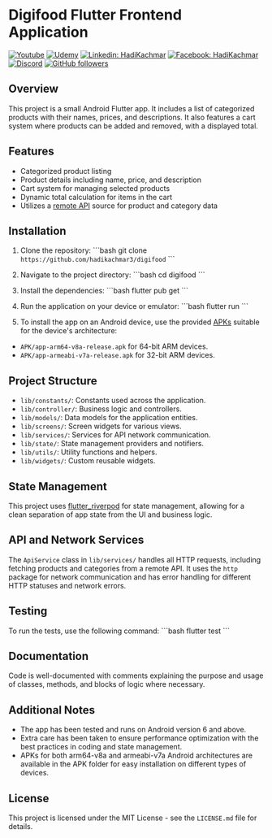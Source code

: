 # Digifood Flutter Frontend Application


[![Youtube](https://img.shields.io/static/v1?label=Coding%20with%20Hadi&message=Subscribe&logo=YouTube&color=FF0000&style=for-the-badge)][youtube] 
[![Udemy](https://img.shields.io/badge/Udemy-A435F0?style=for-the-badge&logo=Udemy&logoColor=white)][udemy]
[![Linkedin: HadiKachmar](https://img.shields.io/badge/-CONNECT-blue?style=for-the-badge&logo=Linkedin&link=https://www.linkedin.com/in/hadi-kachmar-27a56a177/)][linkedin]
[![Facebook: HadiKachmar](https://img.shields.io/badge/Facebook-1877F2?style=for-the-badge&logo=facebook&logoColor=white)][facebook]
[![Discord](https://img.shields.io/badge/Discord-blue?style=for-the-badge)][discord]
[![GitHub followers](https://img.shields.io/github/followers/hadikachmar3?logo=GitHub&style=for-the-badge)][github]

## Overview
This project is a small Android Flutter app. It includes a list of categorized products with their names, prices, and descriptions. It also features a cart system where products can be added and removed, with a displayed total.

## Features
- Categorized product listing
- Product details including name, price, and description
- Cart system for managing selected products
- Dynamic total calculation for items in the cart
- Utilizes a [remote API](https://fakeapi.platzi.com) source for product and category data

## Installation

1. Clone the repository:
\```bash
git clone `https://github.com/hadikachmar3/digifood`
\```

2. Navigate to the project directory:
\```bash
cd digifood
\```

3. Install the dependencies:
\```bash
flutter pub get
\```

4. Run the application on your device or emulator:
\```bash
flutter run
\```

5. To install the app on an Android device, use the provided [APKs](https://github.com/hadikachmar3/digifood/tree/master/APK) suitable for the device's architecture:
- `APK/app-arm64-v8a-release.apk` for 64-bit ARM devices. 
- `APK/app-armeabi-v7a-release.apk` for 32-bit ARM devices.

## Project Structure

- `lib/constants/`: Constants used across the application.
- `lib/controller/`: Business logic and controllers.
- `lib/models/`: Data models for the application entities.
- `lib/screens/`: Screen widgets for various views.
- `lib/services/`: Services for API network communication.
- `lib/state/`: State management providers and notifiers.
- `lib/utils/`: Utility functions and helpers.
- `lib/widgets/`: Custom reusable widgets.

## State Management

This project uses [flutter_riverpod](https://pub.dev/packages/flutter_riverpod) for state management, allowing for a clean separation of app state from the UI and business logic.

## API and Network Services

The `ApiService` class in `lib/services/` handles all HTTP requests, including fetching products and categories from a remote API. It uses the `http` package for network communication and has error handling for different HTTP statuses and network errors.

## Testing

To run the tests, use the following command:
\```bash
flutter test
\```

## Documentation

Code is well-documented with comments explaining the purpose and usage of classes, methods, and blocks of logic where necessary.

## Additional Notes

- The app has been tested and runs on Android version 6 and above.
- Extra care has been taken to ensure performance optimization with the best practices in coding and state management.
- APKs for both arm64-v8a and armeabi-v7a Android architectures are available in the APK folder for easy installation on different types of devices.

## License

This project is licensed under the MIT License - see the `LICENSE.md` file for details.

[udemy]: https://www.udemy.com/user/hadi-kachmar-2/
[youtube]: https://www.youtube.com/channel/UCTGDYkqUtgCelc6G09LUm6w
[linkedin]: https://www.linkedin.com/in/hadi-kachmar-27a56a177/
[github]: https://github.com/hadikachmar3
[email]: mailto:flutterer.dev@gmail.com
[facebook]: https://www.facebook.com/Coding-with-Hadi-113431577650864/
[discord]: https://discord.gg/MhnKaY5qdK
